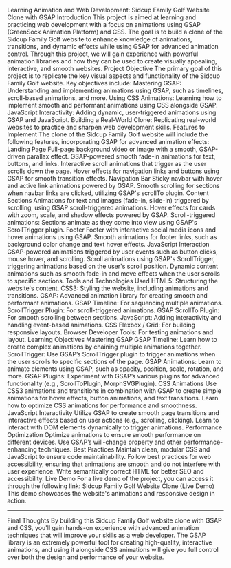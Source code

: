 
Learning Animation and Web Development: Sidcup Family Golf Website Clone with GSAP
Introduction
This project is aimed at learning and practicing web development with a focus on animations using GSAP (GreenSock Animation Platform) and CSS. The goal is to build a clone of the Sidcup Family Golf website to enhance knowledge of animations, transitions, and dynamic effects while using GSAP for advanced animation control. Through this project, we will gain experience with powerful animation libraries and how they can be used to create visually appealing, interactive, and smooth websites.
Project Objective
The primary goal of this project is to replicate the key visual aspects and functionality of the Sidcup Family Golf website. Key objectives include:
Mastering GSAP: Understanding and implementing animations using GSAP, such as timelines, scroll-based animations, and more.
Using CSS Animations: Learning how to implement smooth and performant animations using CSS alongside GSAP.
JavaScript Interactivity: Adding dynamic, user-triggered animations using GSAP and JavaScript.
Building a Real-World Clone: Replicating real-world websites to practice and sharpen web development skills.
Features to Implement
The clone of the Sidcup Family Golf website will include the following features, incorporating GSAP for advanced animation effects:
Landing Page
Full-page background video or image with a smooth, GSAP-driven parallax effect.
GSAP-powered smooth fade-in animations for text, buttons, and links.
Interactive scroll animations that trigger as the user scrolls down the page.
Hover effects for navigation links and buttons using GSAP for smooth transition effects.
Navigation Bar
Sticky navbar with hover and active link animations powered by GSAP.
Smooth scrolling for sections when navbar links are clicked, utilizing GSAP's scrollTo plugin.
Content Sections
Animations for text and images (fade-in, slide-in) triggered by scrolling, using GSAP scroll-triggered animations.
Hover effects for cards with zoom, scale, and shadow effects powered by GSAP.
Scroll-triggered animations: Sections animate as they come into view using GSAP's ScrollTrigger plugin.
Footer
Footer with interactive social media icons and hover animations using GSAP.
Smooth animations for footer links, such as background color change and text hover effects.
JavaScript Interaction
GSAP-powered animations triggered by user events such as button clicks, mouse hover, and scrolling.
Scroll animations using GSAP's ScrollTrigger, triggering animations based on the user's scroll position.
Dynamic content animations such as smooth fade-in and move effects when the user scrolls to specific sections.
Tools and Technologies Used
HTML5: Structuring the website's content.
CSS3: Styling the website, including animations and transitions.
GSAP: Advanced animation library for creating smooth and performant animations.
GSAP Timeline: For sequencing multiple animations.
ScrollTrigger Plugin: For scroll-triggered animations.
GSAP ScrollTo Plugin: For smooth scrolling between sections.
JavaScript: Adding interactivity and handling event-based animations.
CSS Flexbox / Grid: For building responsive layouts.
Browser Developer Tools: For testing animations and layout.
Learning Objectives
Mastering GSAP
GSAP Timeline: Learn how to create complex animations by chaining multiple animations together.
ScrollTrigger: Use GSAP’s ScrollTrigger plugin to trigger animations when the user scrolls to specific sections of the page.
GSAP Animations: Learn to animate elements using GSAP, such as opacity, position, scale, rotation, and more.
GSAP Plugins: Experiment with GSAP’s various plugins for advanced functionality (e.g., ScrollToPlugin, MorphSVGPlugin).
CSS Animations
Use CSS3 animations and transitions in combination with GSAP to create simple animations for hover effects, button animations, and text transitions.
Learn how to optimize CSS animations for performance and smoothness.
JavaScript Interactivity
Utilize GSAP to create smooth page transitions and interactive effects based on user actions (e.g., scrolling, clicking).
Learn to interact with DOM elements dynamically to trigger animations.
Performance Optimization
Optimize animations to ensure smooth performance on different devices.
Use GSAP’s will-change property and other performance-enhancing techniques.
Best Practices
Maintain clean, modular CSS and JavaScript to ensure code maintainability.
Follow best practices for web accessibility, ensuring that animations are smooth and do not interfere with user experience.
Write semantically correct HTML for better SEO and accessibility.
Live Demo
For a live demo of the project, you can access it through the following link:
Sidcup Family Golf Website Clone (Live Demo)
This demo showcases the website's animations and responsive design in action.
________________________________________
Final Thoughts
By building this Sidcup Family Golf website clone with GSAP and CSS, you'll gain hands-on experience with advanced animation techniques that will improve your skills as a web developer. The GSAP library is an extremely powerful tool for creating high-quality, interactive animations, and using it alongside CSS animations will give you full control over both the design and performance of your website.

